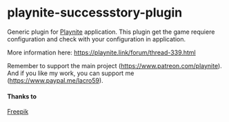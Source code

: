 # playnite-successstory-plugin
Generic plugin for [Playnite](https://playnite.link/) application.
This plugin get the game requiere configuration and check with your configuration in application. 

More information here: https://playnite.link/forum/thread-339.html

Remember to support the main project (https://www.patreon.com/playnite). 
And if you like my work, you can support me (https://www.paypal.me/lacro59). 

#### Thanks to
[Freepik](https://www.flaticon.com/authors/freepik)